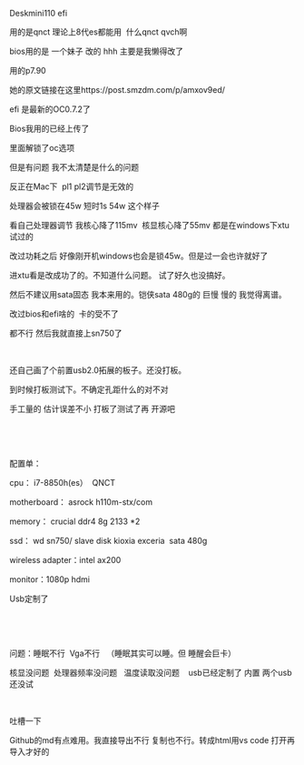 <!DOCTYPE html PUBLIC "-//W3C//DTD HTML 4.01//EN" "http://www.w3.org/TR/html4/strict.dtd">
<html>
<head>
  <meta http-equiv="Content-Type" content="text/html; charset=utf-8">
  <meta http-equiv="Content-Style-Type" content="text/css">
  <meta name="Generator" content="Cocoa HTML Writer">
  <meta name="CocoaVersion" content="2022.6">
</head>
<body>
<p class="p1"><span class="s1">Deskmini110 efi</span></p>
<p class="p1"><span class="s2">用的是</span><span class="s1">qnct </span><span class="s2">理论上</span><span class="s1">8</span><span class="s2">代</span><span class="s1">es</span><span class="s2">都能用</span><span class="s1"><span class="Apple-converted-space">  </span></span><span class="s2">什么</span><span class="s1">qnct qvch</span><span class="s2">啊</span></p>
<p class="p2"><span class="s3">bios</span><span class="s1">用的是</span><span class="s3"> </span><span class="s1">一个妹子</span><span class="s3"> </span><span class="s1">改的</span><span class="s3"> hhh </span><span class="s1">主要是我懒得改了</span></p>
<p class="p1"><span class="s2">用的</span><span class="s1">p7.90</span></p>
<p class="p1"><span class="s2">她的原文链接在这里</span><span class="s1">https://post.smzdm.com/p/amxov9ed/</span></p>
<p class="p1"><span class="s1">efi </span><span class="s2">是最新的</span><span class="s1">OC0.7.2</span><span class="s2">了</span></p>
<p class="p2"><span class="s3">Bios</span><span class="s1">我用的已经上传了</span></p>
<p class="p2"><span class="s1">里面解锁了</span><span class="s3">oc</span><span class="s1">选项</span></p>
<p class="p2"><span class="s1">但是有问题</span><span class="s3"> </span><span class="s1">我不太清楚是什么的问题</span><span class="s3"><span class="Apple-converted-space"> </span></span></p>
<p class="p1"><span class="s2">反正在</span><span class="s1">Mac</span><span class="s2">下</span><span class="s1"><span class="Apple-converted-space">  </span>pl1 pl2</span><span class="s2">调节是无效的</span></p>
<p class="p2"><span class="s1">处理器会被锁在</span><span class="s3">45w </span><span class="s1">短时</span><span class="s3">1s 54w </span><span class="s1">这个样子</span></p>
<p class="p2"><span class="s1">看自己处理器调节</span><span class="s3"> </span><span class="s1">我核心降了</span><span class="s3">115mv<span class="Apple-converted-space">  </span></span><span class="s1">核显核心降了</span><span class="s3">55mv </span><span class="s1">都是在</span><span class="s3">windows</span><span class="s1">下</span><span class="s3">xtu</span><span class="s1">试过的</span></p>
<p class="p2"><span class="s1">改过功耗之后</span><span class="s3"> </span><span class="s1">好像刚开机</span><span class="s3">windows</span><span class="s1">也会是锁</span><span class="s3">45w</span><span class="s1">。但是过一会也许就好了</span><span class="s3"><span class="Apple-converted-space"> </span></span></p>
<p class="p2"><span class="s1">进</span><span class="s3">xtu</span><span class="s1">看是改成功了的。不知道什么问题。</span><span class="s3"> </span><span class="s1">试了好久也没搞好。</span></p>
<p class="p2"><span class="s1">然后不建议用</span><span class="s3">sata</span><span class="s1">固态</span><span class="s3"> </span><span class="s1">我本来用的。铠侠</span><span class="s3">sata 480g</span><span class="s1">的</span><span class="s3"> </span><span class="s1">巨慢</span><span class="s3"> </span><span class="s1">慢的</span><span class="s3"> </span><span class="s1">我觉得离谱。</span></p>
<p class="p1"><span class="s2">改过</span><span class="s1">bios</span><span class="s2">和</span><span class="s1">efi</span><span class="s2">啥的</span><span class="s1"><span class="Apple-converted-space">  </span></span><span class="s2">卡的受不了</span><span class="s1"><span class="Apple-converted-space"> </span></span></p>
<p class="p2"><span class="s1">都不行</span><span class="s3"> </span><span class="s1">然后我就直接上</span><span class="s3">sn750</span><span class="s1">了</span></p>
<p class="p3"><span class="s4"></span><br></p>
<p class="p2"><span class="s1">还自己画了个前置</span><span class="s3">usb2.0</span><span class="s1">拓展的板子。还没打板。</span></p>
<p class="p2"><span class="s1">到时候打板测试下。不确定孔距什么的对不对</span></p>
<p class="p2"><span class="s4">手工量的</span><span class="s5"> </span><span class="s4">估计误差不小<span class="Apple-converted-space">  </span>打板了测试了再 开源吧</span></p>
<p class="p3"><span class="s4"></span><br></p>
<p class="p3"><span class="s4"></span><br></p>
<p class="p2"><span class="s1">配置单：</span></p>
<p class="p1"><span class="s1">cpu</span><span class="s2">：</span><span class="s1"> i7-8850h(es</span><span class="s2">）</span><span class="s1"><span class="Apple-converted-space">  </span>QNCT</span></p>
<p class="p1"><span class="s1">motherboard</span><span class="s2">：</span><span class="s1"> asrock h110m-stx/com</span></p>
<p class="p1"><span class="s1">memory</span><span class="s2">：</span><span class="s1"> crucial ddr4 8g 2133 *2</span></p>
<p class="p1"><span class="s1">ssd</span><span class="s2">：</span><span class="s1"> wd sn750/ slave disk kioxia exceria<span class="Apple-converted-space">  </span>sata 480g</span></p>
<p class="p1"><span class="s1">wireless adapter</span><span class="s2">：</span><span class="s1">intel ax200</span></p>
<p class="p1"><span class="s1">monitor</span><span class="s2">：</span><span class="s1">1080p hdmi</span></p>
<p class="p1"><span class="s1">Usb</span><span class="s2">定制了</span></p>
<p class="p3"><span class="s4"></span><br></p>
<p class="p3"><span class="s4"></span><br></p>
<p class="p2"><span class="s1">问题：睡眠不行</span><span class="s3"><span class="Apple-converted-space">  </span>Vga</span><span class="s1">不行</span><span class="s3"> <span class="Apple-converted-space">  </span></span><span class="s1">（睡眠其实可以睡。但</span><span class="s3"> </span><span class="s1">睡醒会巨卡）</span></p>
<p class="p2"><span class="s1">核显没问题</span><span class="s3"><span class="Apple-converted-space">  </span></span><span class="s1">处理器频率没问题</span><span class="s3"> <span class="Apple-converted-space">  </span></span><span class="s1">温度读取没问题</span><span class="s3"><span class="Apple-converted-space">    </span>usb</span><span class="s1">已经定制了</span><span class="s3"> </span><span class="s1">内置</span><span class="s3"> </span><span class="s1">两个</span><span class="s3">usb</span><span class="s1">还没试</span></p>
<p class="p3"><span class="s4"></span><br></p>
<p class="p2"><span class="s4">吐槽一下</span></p>
<p class="p2"><span class="s4">Github的md有点难用。我直接导出不行 复制也不行。转成html用vs code 打开再导入才好的<span class="Apple-converted-space"> </span></span></p>
</body>
</html>
